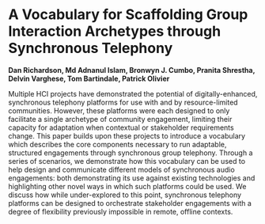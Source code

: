 # A Vocabulary for Scaffolding Group Interaction Archetypes through Synchronous Telephony

**Dan Richardson, Md Adnanul Islam, Bronwyn J. Cumbo, Pranita Shrestha, Delvin Varghese, Tom Bartindale, Patrick Olivier**

Multiple HCI projects have demonstrated the potential of digitally-enhanced, synchronous telephony platforms for use with and by resource-limited communities. However, these platforms were each designed to only facilitate a single archetype of community engagement, limiting their capacity for adaptation when contextual or stakeholder requirements change. This paper builds upon these projects to introduce a vocabulary which describes the core components necessary to run adaptable, structured engagements through synchronous group telephony. Through a series of scenarios, we demonstrate how this vocabulary can be used to help design and communicate different models of synchronous audio engagements: both demonstrating its use against existing technologies and highlighting other novel ways in which such platforms could be used. We discuss how while under-explored to this point, synchronous telephony platforms can be designed to orchestrate stakeholder engagements with a degree of flexibility previously impossible in remote, offline contexts.